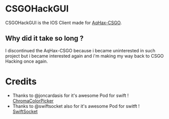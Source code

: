 # CSGOHackGUI

CSGOHackGUI is the IOS Client made for [AqHax-CSGO](https://github.com/krxdev-kaan/AqHax-CSGO/).

## Why did it take so long ?

I discontinued the AqHax-CSGO because i became uninterested in such project but i became interested again and i'm making my way back to CSGO Hacking once again.

# Credits

- Thanks to @joncardasis for it's awesome Pod for swift ! [ChromaColorPicker](https://github.com/joncardasis/ChromaColorPicker/)
- Thanks to @swiftsocket also for it's awesome Pod for switft ! [SwiftSocket](https://github.com/swiftsocket/SwiftSocket)
